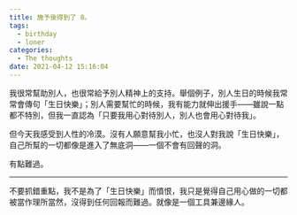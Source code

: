 ```yaml
---
title: 施予後得到了 0。
tags:
  - birthday
  - loner
categories:
  - The thoughts
date: 2021-04-12 15:16:04
---
```


我很常幫助別人，也很常給予別人精神上的支持。舉個例子，別人生日的時候我常常會傳句「生日快樂」；別人需要幫忙的時候，我有能力就伸出援手——雖說一點都不特別，但我一直認為「只要我用心對待別人，別人也會用心對待我」。

<!-- more -->

但今天我感受到人性的冷漠。沒有人願意幫我小忙，也沒人對我說「生日快樂」，自己所幫的一切都像是進入了無底洞——一個不會有回聲的洞。

有點難過。

---

不要抓錯重點，我不是為了「生日快樂」而憤恨，我只是覺得自己用心做的一切都被當作理所當然，沒得到任何回報而難過。就像是一個工具兼邊緣人。
